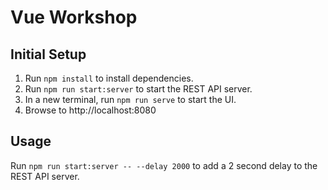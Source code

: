 # Vue Workshop

## Initial Setup

1. Run `npm install` to install dependencies.
2. Run `npm run start:server` to start the REST API server.
3. In a new terminal, run `npm run serve` to start the UI.
4. Browse to http://localhost:8080

## Usage

Run `npm run start:server -- --delay 2000` to add a 2 second delay to the REST API server.

